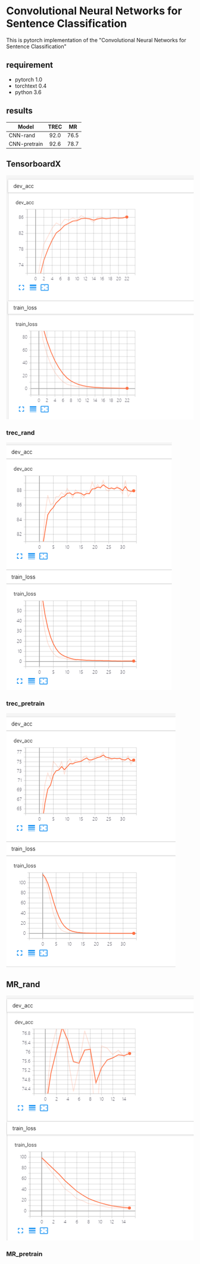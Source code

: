 # Convolutional Neural Networks for Sentence Classification
This is pytorch implementation of the "Convolutional Neural Networks for Sentence Classification"

## requirement
- pytorch 1.0  
- torchtext 0.4  
- python 3.6

## results
Model|TREC|MR
--|:--:|:--:
CNN-rand|92.0|76.5
CNN-pretrain|92.6|78.7
  
  
## TensorboardX  

![trec_rand](https://github.com/cswangjiawei/cnn-sentence-classification/blob/master/image/trec_rand.png "trec_rand")  
### trec_rand  
  
    
    
![trec_pretrain](https://github.com/cswangjiawei/cnn-sentence-classification/blob/master/image/trec_pretrain.png "trec_pretrain")  
### trec_pretrain  
  
    
    
![MR_rand](https://github.com/cswangjiawei/cnn-sentence-classification/blob/master/image/MR_rand.png "MR_rand")  
## MR_rand  
  
    
      
      

![MR_pretrain](https://github.com/cswangjiawei/cnn-sentence-classification/blob/master/image/MR_pretrain.png "MR_pretrain")  
### MR_pretrain

